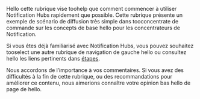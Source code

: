 
Hello cette rubrique vise toohelp que comment commencer à utiliser Notification Hubs rapidement que possible. Cette rubrique présente un exemple de scénario de diffusion très simple dans tooconcentrate de commande sur les concepts de base hello pour les concentrateurs de Notification.

Si vous êtes déjà familiarisé avec Notification Hubs, vous pouvez souhaitez tooselect une autre rubrique de navigation de gauche hello ou consultez hello les liens pertinents dans [étapes](#next-steps).

Nous accordons de l’importance à vos commentaires. Si vous avez des difficultés à la fin de cette rubrique, ou des recommandations pour améliorer ce contenu, nous aimerions connaître votre opinion bas hello de page de hello.

